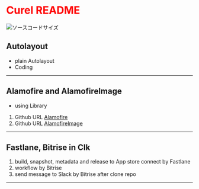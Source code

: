 #  <font color="Red">Curel README</font>
![ソースコードサイズ](https://img.shields.io/github/last-commit/HTBRO98/CurelFastlane)
## **Autolayout**
* plain Autolayout
* Coding
 ***
## **Alamofire and  AlamofireImage**
* using Library
1. Github URL [Alamofire](https://github.com/Alamofire/Alamofire)
2. Github URL  [AlamofireImage](https://github.com/Alamofire/AlamofireImage)
***
## **Fastlane, Bitrise in CIk**
1. build, snapshot, metadata and release to  App store connect by Fastlane
2. workflow by Bitrise
3. send message to Slack by Bitrise after clone repo
 ***
